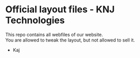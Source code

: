 # Official layout files - KNJ Technologies

  This repo contains all webfiles of our website.<br>
  You are allowed to tweak the layout, but not allowed to sell it.
  
  
  - Kaj
